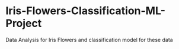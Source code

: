 # Iris-Flowers-Classification-ML-Project
Data Analysis for Iris Flowers and classification model for these data
